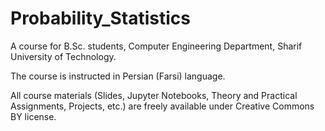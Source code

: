# Probability_Statistics

A course for B.Sc. students, Computer Engineering Department, Sharif University of Technology.

The course is instructed in Persian (Farsi) language.

All course materials (Slides, Jupyter Notebooks, Theory and Practical Assignments, Projects, etc.) are freely available under Creative Commons BY license.
